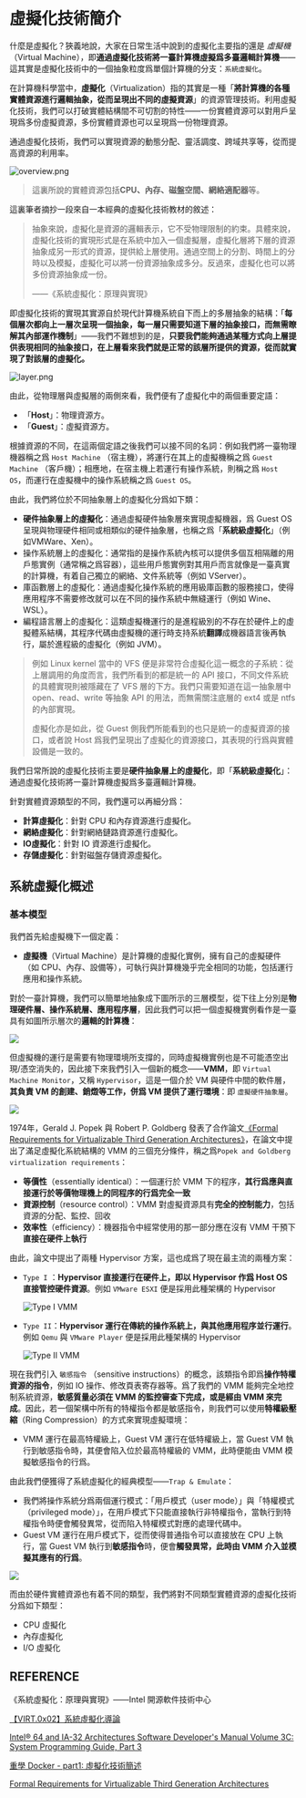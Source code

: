 # 虛擬化技術簡介

什麼是虛擬化？狹義地說，大家在日常生活中說到的虛擬化主要指的還是 _虛擬機_ （Virtual Machine），即**通過虛擬化技術將一臺計算機虛擬爲多臺邏輯計算機**——這其實是虛擬化技術中的一個抽象粒度爲單個計算機的分支：`系統虛擬化`。

在計算機科學當中，**虛擬化**（Virtualization）指的其實是一種「**將計算機的各種實體資源進行邏輯抽象，從而呈現出不同的虛擬資源**」的資源管理技術。利用虛擬化技術，我們可以打破實體結構間不可切割的特性——一份實體資源可以對用戶呈現爲多份虛擬資源，多份實體資源也可以呈現爲一份物理資源。

通過虛擬化技術，我們可以實現資源的動態分配、靈活調度、跨域共享等，從而提高資源的利用率。

![overview.png](./figure/overview.png)

> 這裏所說的實體資源包括**CPU、內存、磁盤空間、網絡適配器**等。

這裏筆者摘抄一段來自一本經典的虛擬化技術教材的敘述：

> 抽象來說，虛擬化是資源的邏輯表示，它不受物理限制的約束。具體來說，虛擬化技術的實現形式是在系統中加入一個虛擬層，虛擬化層將下層的資源抽象成另一形式的資源，提供給上層使用。通過空間上的分割、時間上的分時以及模擬，虛擬化可以將一份資源抽象成多分。反過來，虛擬化也可以將多份資源抽象成一份。
>
> ——《系統虛擬化：原理與實現》

即虛擬化技術的實現其實源自於現代計算機系統自下而上的多層抽象的結構：「**每個層次都向上一層次呈現一個抽象，每一層只需要知道下層的抽象接口，而無需瞭解其內部運作機制**」——我們不難想到的是，**只要我們能夠通過某種方式向上層提供表現相同的抽象接口，在上層看來我們就是正常的該層所提供的資源，從而就實現了對該層的虛擬化。**

![layer.png](./figure/layer.png)

由此，從物理層與虛擬層的兩側來看，我們便有了虛擬化中的兩個重要定語：

- 「**Host**」：物理資源方。
- 「**Guest**」：虛擬資源方。

根據資源的不同，在這兩個定語之後我們可以接不同的名詞：例如我們將一臺物理機器稱之爲 `Host Machine` （宿主機），將運行在其上的虛擬機稱之爲 `Guest Machine` （客戶機）；相應地，在宿主機上若運行有操作系統，則稱之爲 `Host OS`，而運行在虛擬機中的操作系統稱之爲 `Guest OS`。

由此，我們將位於不同抽象層上的虛擬化分爲如下類：

- **硬件抽象層上的虛擬化**：通過虛擬硬件抽象層來實現虛擬機器，爲 Guest OS 呈現與物理硬件相同或相類似的硬件抽象層，也稱之爲「**系統級虛擬化**」（例如VMWare、Xen）。
- 操作系統層上的虛擬化：通常指的是操作系統內核可以提供多個互相隔離的用戶態實例（通常稱之爲容器），這些用戶態實例對其用戶而言就像是一臺真實的計算機，有着自己獨立的網絡、文件系統等（例如 VServer）。
- 庫函數層上的虛擬化：通過虛擬化操作系統的應用級庫函數的服務接口，使得應用程序不需要修改就可以在不同的操作系統中無縫運行（例如 Wine、WSL）。
- 編程語言層上的虛擬化：這類虛擬機運行的是進程級別的不存在於硬件上的虛擬體系結構，其程序代碼由虛擬機的運行時支持系統**翻譯**成機器語言後再執行，屬於進程級的虛擬化（例如 JVM）。

> 例如 Linux kernel 當中的 VFS 便是非常符合虛擬化這一概念的子系統：從上層調用的角度而言，我們所看到的都是統一的 API 接口，不同文件系統的具體實現則被隱藏在了 VFS 層的下方。我們只需要知道在這一抽象層中 open、read、write 等抽象 API 的用法，而無需關注底層的 ext4 或是 ntfs 的內部實現。
>
> 虛擬化亦是如此，從 Guest 側我們所能看到的也只是統一的虛擬資源的接口，或者說 Host 爲我們呈現出了虛擬化的資源接口，其表現的行爲與實體設備是一致的。

我們日常所說的虛擬化技術主要是**硬件抽象層上的虛擬化**，即「**系統級虛擬化**」：通過虛擬化技術將一臺計算機虛擬爲多臺邏輯計算機。

針對實體資源類型的不同，我們還可以再細分爲：

- **計算虛擬化**：針對 CPU 和內存資源進行虛擬化。
- **網絡虛擬化**：針對網絡鏈路資源進行虛擬化。
- **IO虛擬化**：針對 IO 資源進行虛擬化。
- **存儲虛擬化**：針對磁盤存儲資源虛擬化。

## 系統虛擬化概述

### 基本模型

我們首先給虛擬機下一個定義：

- **虛擬機**（Virtual Machine）是計算機的虛擬化實例，擁有自己的虛擬硬件（如 CPU、內存、設備等），可執行與計算機幾乎完全相同的功能，包括運行應用和操作系統。

對於一臺計算機，我們可以簡單地抽象成下圖所示的三層模型，從下往上分別是**物理硬件層、操作系統層、應用程序層**，因此我們可以把一個虛擬機實例看作是一臺具有如圖所示層次的**邏輯的計算機**：

![](./figure/computer.png)

但虛擬機的運行是需要有物理環境所支撐的，同時虛擬機實例也是不可能憑空出現/憑空消失的，因此接下來我們引入一個新的概念——**VMM**，即 `Virtual Machine Monitor`，又稱 `Hypervisor`，這是一個介於 VM 與硬件中間的軟件層，**其負責 VM 的創建、銷燬等工作，併爲 VM 提供了運行環境**：即 `虛擬硬件抽象層`。

![](./figure/virt-hardware-layer.png)

1974年，Gerald J. Popek 與 Robert P. Goldberg 發表了合作論文[《Formal Requirements for Virtualizable Third Generation Architectures》](https://dl.acm.org/doi/pdf/10.1145/361011.361073)，在論文中提出了滿足虛擬化系統結構的 VMM 的三個充分條件，稱之爲`Popek and Goldberg virtualization requirements`：

- **等價性**（essentially identical）：一個運行於 VMM 下的程序，**其行爲應與直接運行於等價物理機上的同程序的行爲完全一致**
- **資源控制**（resource control）：VMM 對虛擬資源具有**完全的控制能力**，包括資源的分配、監控、回收
- **效率性**（efficiency）：機器指令中經常使用的那一部分應在沒有 VMM 干預下**直接在硬件上執行**

由此，論文中提出了兩種 Hypervisor 方案，這也成爲了現在最主流的兩種方案：

- `Type I` ：**Hypervisor 直接運行在硬件上，即以 Hypervisor 作爲 Host OS 直接管控硬件資源**。例如 `VMware ESXI` 便是採用此種架構的 Hypervisor

  ![Type I VMM](./figure/type-i-vmm.png)

- `Type II`：**Hypervisor 運行在傳統的操作系統上，與其他應用程序並行運行**。例如 `Qemu` 與 `VMware Player` 便是採用此種架構的 Hypervisor

  ![Type II VMM](./figure/type-ii-vmm.png)

現在我們引入 `敏感指令` （sensitive instructions）的概念，該類指令即爲**操作特權資源的指令**，例如 IO 操作、修改頁表寄存器等。爲了我們的 VMM 能夠完全地控制系統資源，**敏感質量必須在 VMM 的監控審查下完成，或是經由 VMM 來完成**。因此，若一個架構中所有的特權指令都是敏感指令，則我們可以使用**特權級壓縮**（Ring Compression）的方式來實現虛擬環境：

- VMM 運行在最高特權級上，Guest VM 運行在低特權級上，當 Guest VM 執行到敏感指令時，其便會陷入位於最高特權級的 VMM，此時便能由 VMM 模擬敏感指令的行爲。

由此我們便獲得了系統虛擬化的經典模型——`Trap & Emulate`：

- 我們將操作系統分爲兩個運行模式：「用戶模式（user mode）」與「特權模式（privileged mode）」，在用戶模式下只能直接執行非特權指令，當執行到特權指令時便會觸發異常，從而陷入特權模式對應的處理代碼中。
- Guest VM 運行在用戶模式下，從而使得普通指令可以直接放在 CPU 上執行，當 Guest VM 執行到**敏感指令**時，便會**觸發異常，此時由 VMM 介入並模擬其應有的行爲**。

![](./figure/trap-emulate.png)

而由於硬件實體資源也有着不同的類型，我們將對不同類型實體資源的虛擬化技術分爲如下類型：

- CPU 虛擬化
- 內存虛擬化
- I/O 虛擬化

## REFERENCE

《系統虛擬化：原理與實現》——Intel 開源軟件技術中心

[【VIRT.0x02】系統虛擬化導論](https://arttnba3.cn/2022/08/29/VURTUALIZATION-0X02-BASIC_KNOWLEDGE/)

[Intel® 64 and IA-32 Architectures Software Developer's Manual Volume 3C: System Programming Guide, Part 3](https://cdrdv2.intel.com/v1/dl/getContent/671506)

[重學 Docker - part1: 虛擬化技術簡述](https://zhuanlan.zhihu.com/p/363922044)

[Formal Requirements for Virtualizable Third Generation Architectures](https://dl.acm.org/doi/pdf/10.1145/361011.361073)
